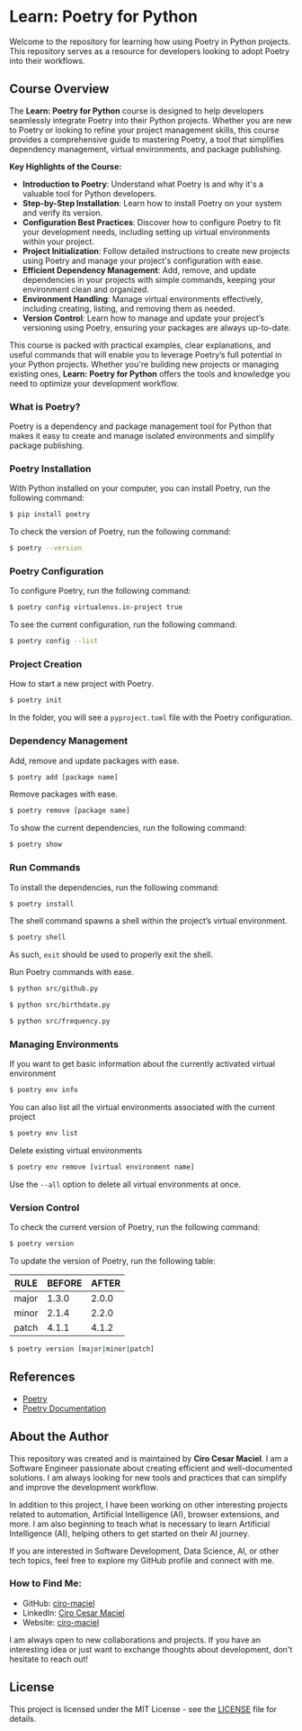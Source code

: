 # Learn: Poetry for Python

Welcome to the repository for learning how using Poetry in Python projects. This repository serves as a resource for developers looking to adopt Poetry into their workflows.

## Course Overview

The **Learn: Poetry for Python** course is designed to help developers seamlessly integrate Poetry into their Python projects. Whether you are new to Poetry or looking to refine your project management skills, this course provides a comprehensive guide to mastering Poetry, a tool that simplifies dependency management, virtual environments, and package publishing.

**Key Highlights of the Course:**

- **Introduction to Poetry**: Understand what Poetry is and why it's a valuable tool for Python developers.
- **Step-by-Step Installation**: Learn how to install Poetry on your system and verify its version.
- **Configuration Best Practices**: Discover how to configure Poetry to fit your development needs, including setting up virtual environments within your project.
- **Project Initialization**: Follow detailed instructions to create new projects using Poetry and manage your project's configuration with ease.
- **Efficient Dependency Management**: Add, remove, and update dependencies in your projects with simple commands, keeping your environment clean and organized.
- **Environment Handling**: Manage virtual environments effectively, including creating, listing, and removing them as needed.
- **Version Control**: Learn how to manage and update your project’s versioning using Poetry, ensuring your packages are always up-to-date.

This course is packed with practical examples, clear explanations, and useful commands that will enable you to leverage Poetry’s full potential in your Python projects. Whether you're building new projects or managing existing ones, **Learn: Poetry for Python** offers the tools and knowledge you need to optimize your development workflow.

### What is Poetry?

Poetry is a dependency and package management tool for Python that makes it easy to create and manage isolated environments and simplify package publishing.

### Poetry Installation

With Python installed on your computer, you can install Poetry, run the following command:

```bash
$ pip install poetry
```

To check the version of Poetry, run the following command:

```bash
$ poetry --version
```

### Poetry Configuration

To configure Poetry, run the following command:

```bash
$ poetry config virtualenvs.in-project true
```

To see the current configuration, run the following command:

```bash
$ poetry config --list
```

### Project Creation

How to start a new project with Poetry.

```bash
$ poetry init
```

In the folder, you will see a `pyproject.toml` file with the Poetry configuration.

### Dependency Management

Add, remove and update packages with ease.

```bash
$ poetry add [package name]
```

Remove packages with ease.

```bash
$ poetry remove [package name]
```

To show the current dependencies, run the following command:

```bash
$ poetry show
```

### Run Commands

To install the dependencies, run the following command:

```bash
$ poetry install
```

The shell command spawns a shell within the project’s virtual environment.

```bash
$ poetry shell
```

As such, `exit` should be used to properly exit the shell.

Run Poetry commands with ease.

```bash
$ python src/github.py
```

```bash
$ python src/birthdate.py
```

```bash
$ python src/frequency.py
```

### Managing Environments

If you want to get basic information about the currently activated virtual environment

```bash
$ poetry env info
```

You can also list all the virtual environments associated with the current project

```bash
$ poetry env list
```

Delete existing virtual environments

```bash
$ poetry env remove [virtual environment name]
```

Use the `--all` option to delete all virtual environments at once.

### Version Control

To check the current version of Poetry, run the following command:

```bash
$ poetry version
```

To update the version of Poetry, run the following table:

| RULE  | BEFORE | AFTER |
| ----- | ------ | ----- |
| major | 1.3.0  | 2.0.0 |
| minor | 2.1.4  | 2.2.0 |
| patch | 4.1.1  | 4.1.2 |

```bash
$ poetry version [major|minor|patch]
```

## References

- [Poetry](https://python-poetry.org/)
- [Poetry Documentation](https://python-poetry.org/docs)

## About the Author

This repository was created and is maintained by **Ciro Cesar Maciel**. I am a Software Engineer passionate about creating efficient and well-documented solutions. I am always looking for new tools and practices that can simplify and improve the development workflow.

In addition to this project, I have been working on other interesting projects related to automation, Artificial Intelligence (AI), browser extensions, and more. I am also beginning to teach what is necessary to learn Artificial Intelligence (AI), helping others to get started on their AI journey.

If you are interested in Software Development, Data Science, AI, or other tech topics, feel free to explore my GitHub profile and connect with me.

### How to Find Me:

- GitHub: [ciro-maciel](https://github.com/ciro-maciel)
- LinkedIn: [Ciro Cesar Maciel](https://www.linkedin.com/in/ciro-maciel/)
- Website: [ciro-maciel](https://www.ciro-maciel.click)

I am always open to new collaborations and projects. If you have an interesting idea or just want to exchange thoughts about development, don't hesitate to reach out!

## License

This project is licensed under the MIT License - see the [LICENSE](LICENSE) file for details.
